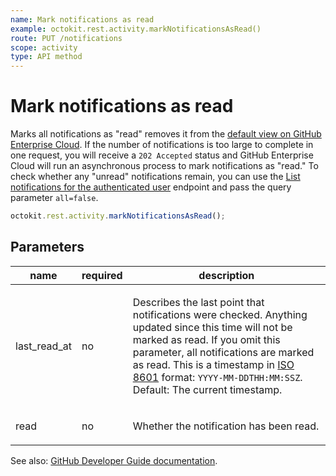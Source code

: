 ```yaml
---
name: Mark notifications as read
example: octokit.rest.activity.markNotificationsAsRead()
route: PUT /notifications
scope: activity
type: API method
---
```


# Mark notifications as read

Marks all notifications as "read" removes it from the [default view on GitHub Enterprise Cloud](https://github.com/notifications). If the number of notifications is too large to complete in one request, you will receive a `202 Accepted` status and GitHub Enterprise Cloud will run an asynchronous process to mark notifications as "read." To check whether any "unread" notifications remain, you can use the [List notifications for the authenticated user](https://docs.github.com/enterprise-cloud@latest//rest/reference/activity#list-notifications-for-the-authenticated-user) endpoint and pass the query parameter `all=false`.

```js
octokit.rest.activity.markNotificationsAsRead();
```

## Parameters

<table>
  <thead>
    <tr>
      <th>name</th>
      <th>required</th>
      <th>description</th>
    </tr>
  </thead>
  <tbody>
    <tr><td>last_read_at</td><td>no</td><td>

Describes the last point that notifications were checked. Anything updated since this time will not be marked as read. If you omit this parameter, all notifications are marked as read. This is a timestamp in [ISO 8601](https://en.wikipedia.org/wiki/ISO_8601) format: `YYYY-MM-DDTHH:MM:SSZ`. Default: The current timestamp.

</td></tr>
<tr><td>read</td><td>no</td><td>

Whether the notification has been read.

</td></tr>
  </tbody>
</table>

See also: [GitHub Developer Guide documentation](https://docs.github.com/enterprise-cloud@latest//rest/reference/activity#mark-notifications-as-read).
